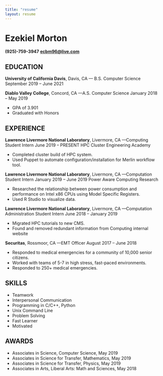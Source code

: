 ```yaml
---
title: "resume"
layout: resume
---
```


# Ezekiel Morton
**(925)-759-3947**
**ecbm96@live.com**

## EDUCATION
**University of California Davis**, Davis, CA — B.S. Computer Science
September 2019 – June 2021

**Diablo Valley College**, Concord, CA —A.S. Computer Science
January 2018 – May 2019

* GPA of 3.901
* Graduated with Honors

## EXPERIENCE
**Lawrence Livermore National Laboratory**, Livermore, CA —Computing Student Intern
June 2019 – PRESENT
HPC Cluster Engineering Academy

* Completed cluster build of HPC system.
* Used Puppet to automate configuration/installation for Merlin workflow tool.

**Lawrence Livermore National Laboratory**, Livermore, CA —Computation Student Intern
January 2019 – June 2019
Power Aware Computing Research
* Researched the relationship between power consumption and performance on Intel x86 CPUs using Model Specific Registers.
* Used R Studio to visualize data.

**Lawrence Livermore National Laboratory**, Livermore, CA —Computation Administration Student Intern
June 2018 – January 2019
* Migrated HPC tutorials to new CMS.
* Found and removed redundant information from Computing internal website

**Securitas**, Rossmoor, CA —EMT Officer
August 2017 – June 2018
* Responded to medical emergencies for a community of 10,000 senior citizens.
* Worked with teams of 5-7 in high stress, fast-paced environments.
* Responded to 250+ medical emergencies.

## SKILLS

* Teamwork
* Interpersonal Communication
* Programming in C/C++, Python
* Unix Command Line
* Problem Solving
* Fast Learner
* Motivated

## AWARDS
* Associates in Science, Computer Science, May 2019
* Associates in Science for Transfer, Mathematics, May 2019
* Associates in Science for Transfer, Physics, May 2019
* Associates in Arts, Liberal Arts: Math and Sciences, May 2018
